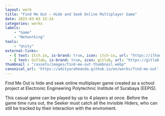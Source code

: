 ```yaml
---
layout: work
title: "Find Me Out – Hide and Seek Online Multiplayer Game"
date: 2023-03-03 15:24
categories: works
labels: 
    - "Game"
    - "Networking" 
tools: 
    - "Unity"
external-links:
  - { text: Itch.io, is-brand: true, icon: itch-io, url: "https://ilhampratama.itch.io/find-me-out" }
  - { text: Gitlab, is-brand: true, icon: gitlab, url: "https://gitlab.com/pratamailham206/find-me-out" }
thumbnail : "/assets/images/find-me-out-thumbnail.webp"
canonical_url: 'https://adityarahmanda.github.io/en/works/find-me-out'
---
```

Find Me Out is hide and seek online multiplayer game created as a school project at Electronic Engineering Polytechnic Institute of Surabaya (EEPIS).

<!--excerpt-->

This casual game can be played by up to 4 players at once. Before the game time runs out, the Seeker must catch all the invisible Hiders, who can still be tracked by their interaction with the enviroment.